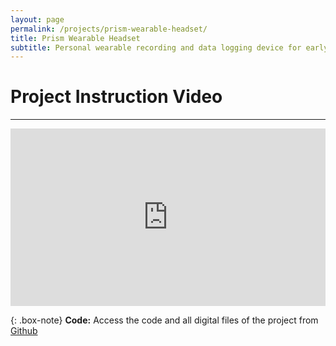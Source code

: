 ```yaml
---
layout: page
permalink: /projects/prism-wearable-headset/
title: Prism Wearable Headset
subtitle: Personal wearable recording and data logging device for early childhood autism research
---
```


# Project Instruction Video

---
<!-- (responsive) outer container to maintain respect ratio -->
<div style="position:relative;padding-bottom:56.25%;"> <!-- 16:9 ratio, 75% for 4:3 -->
 <iframe style="width:100%;height:100%;position:absolute;left:0px;top:0px;" frameborder="0" width="100%" height="100%" allow="accelerometer; autoplay; clipboard-write; encrypted-media; gyroscope; picture-in-picture" allowfullscreen src="https://www.youtube.com/embed/-l7hIi6J4lM">
</iframe>
</div>

{: .box-note}
**Code:** Access the code and all digital files of the project from [Github](https://github.com/elizhyu/Project49)
